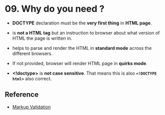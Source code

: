 # 09. Why do you need <!doctype html>?

- **DOCTYPE** declaration must be the **very first thing** in **HTML page**.

- **<!doctyle html>** is **not a HTML tag** but an instruction to browser about what version of HTML the page is written in.

- **<!doctyle html>** helps to parse and render the HTML in **standard mode** across the different browsers. 

- If **<!doctyle html>** not provided, browser will render HTML page in **quirks mode**.

- **<!doctype>** is **not case sensitive**. That means this is also **`<!DOCTYPE html>`** also correct.

## Reference

- [Markup Validation](http://validator.w3.org/)
